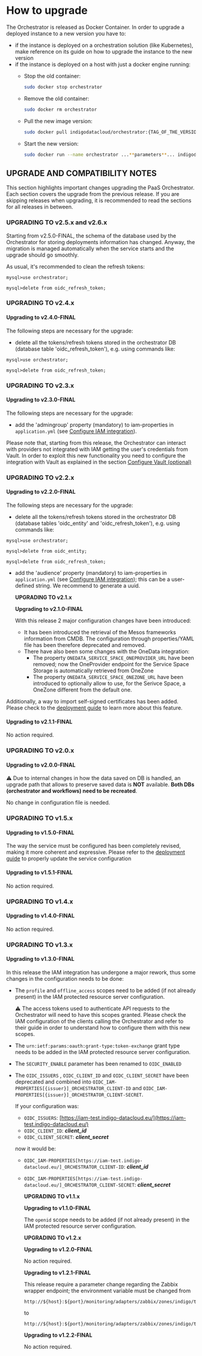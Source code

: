 # How to upgrade

The Orchestrator is released as Docker Container. In order to upgrade a deployed instance to a new version you have to:

* if the instance is deployed on a orchestration solution \(like Kubernetes\), make reference on its guide on how to upgrade the instance to the new version
* if the instance is deployed on a host with just a docker engine running:
  * Stop the old container:

    ```bash
    sudo docker stop orchestrator
    ```

  * Remove the old container:

    ```bash
    sudo docker rm orchestrator
    ```

  * Pull the new image version:

    ```bash
    sudo docker pull indigodatacloud/orchestrator:{TAG_OF_THE_VERSION}
    ```

  * Start the new version:

    ```bash
    sudo docker run --name orchestrator ...**parameters**... indigodatacloud/orchestrator:{TAG_OF_THE_VERSION}
    ```

## UPGRADE AND COMPATIBILITY NOTES

This section highlights important changes upgrading the PaaS Orchestrator. Each section covers the upgrade from the previous release. If you are skipping releases when upgrading, it is recommended to read the sections for all releases in between.


### UPGRADING TO v2.5.x and v2.6.x

Starting from v2.5.0-FINAL, the schema of the database used by the Orchestrator for storing deployments information has changed. Anyway, the migration is managed automatically when the service starts and the upgrade should go smoothly.

As usual, it's recommended to clean the refresh tokens:

```text
mysql>use orchestrator;

mysql>delete from oidc_refresh_token;
```


### UPGRADING TO v2.4.x

#### Upgrading to v2.4.0-FINAL

The following steps are necessary for the upgrade:

* delete all the tokens/refresh tokens stored in the orchestrator DB \(database table 'oidc\_refresh\_token'\), e.g. using commands like:

```text
mysql>use orchestrator;

mysql>delete from oidc_refresh_token;
```

### UPGRADING TO v2.3.x

#### Upgrading to v2.3.0-FINAL

The following steps are necessary for the upgrade:

* add the 'admingroup' property \(mandatory\) to iam-properties in `application.yml` \(see [Configure IAM integration](how_to_deploy.md#configure-iam-integration-optional)\).

Please note that, starting from this release, the Orchestrator can interact with providers not integrated with IAM getting the user's credentials from Vault. In order to exploit this new functionality you need to configure the integration with Vault as explained in the section [Configure Vault \(optional\)](how_to_deploy.md#configure-vault-optional)

### UPGRADING TO v2.2.x

#### Upgrading to v2.2.0-FINAL

The following steps are necessary for the upgrade:

* delete all the tokens/refresh tokens stored in the orchestrator DB \(database tables 'oidc\_entity' and 'oidc\_refresh\_token'\), e.g. using commands like:

```text
mysql>use orchestrator;

mysql>delete from oidc_entity;

mysql>delete from oidc_refresh_token;
```

* add the 'audience' property \(mandatory\) to iam-properties in `application.yml` \(see [Configure IAM integration](how_to_deploy.md#configure-iam-integration-optional)\); this can be a user-defined string. We recommend to generate a uuid.

  **UPGRADING TO v2.1.x**

  **Upgrading to v2.1.0-FINAL**

  With this release 2 major configuration changes have been introduced:

  * It has been introduced the retrieval of the Mesos frameworks information from CMDB. The configuration through properties/YAML file has been therefore deprecated and removed.
  * There have also been some changes with the OneData integration:
    * The property `ONEDATA_SERVICE_SPACE_ONEPROVIDER_URL` have been removed; now the OneProvider endpoint for the Service Space Storage is automatically retrieved from OneZone
    * The property `ONEDATA_SERVICE_SPACE_ONEZONE_URL` have been introduced to optionally allow to use, for the Serivce Space, a OneZone different from the default one.

Additionally, a way to import self-signed certificates has been added. Please check to the [deployment guide](how_to_deploy.md) to learn more about this feature.

#### Upgrading to v2.1.1-FINAL

No action required.

### UPGRADING TO v2.0.x

#### Upgrading to v2.0.0-FINAL

:warning: Due to internal changes in how the data saved on DB is handled, an upgrade path that allows to preserve saved data is **NOT** available. **Both DBs \(orchestrator and workflows\) need to be recreated**.

No change in configuration file is needed.

### UPGRADING TO v1.5.x

#### Upgrading to v1.5.0-FINAL

The way the service must be configured has been completely revised, making it more coherent and expressive. Please refer to the [deployment guide](how_to_deploy.md) to properly update the service configuration

#### Upgrading to v1.5.1-FINAL

No action required.

### UPGRADING TO v1.4.x

#### Upgrading to v1.4.0-FINAL

No action required.

### UPGRADING TO v1.3.x

#### Upgrading to v1.3.0-FINAL

In this release the IAM integration has undergone a major rework, thus some changes in the configuration needs to be done:

* The `profile` and `offline_access` scopes need to be added \(if not already present\) in the IAM protected resource server configuration.

  :warning: The access tokens used to authenticate API requests to the Orchestrator will need to have this scopes granted. Please check the IAM configuration of the clients calling the Orchestrator and refer to their guide in order to understand how to configure them with this new scopes.

* The `urn:ietf:params:oauth:grant-type:token-exchange` grant type needs to be added in the IAM protected resource server configuration.
* The `SECURITY_ENABLE` parameter has been renamed to `OIDC_ENABLED`
* The `OIDC_ISSUERS` , `OIDC_CLIENT_ID` and `OIDC_CLIENT_SECRET` have been deprecated and combined into `OIDC_IAM-PROPERTIES[{issuer}]_ORCHESTRATOR_CLIENT-ID` and `OIDC_IAM-PROPERTIES[{issuer}]_ORCHESTRATOR_CLIENT-SECRET`.

  If your configuration was:

  * `OIDC_ISSUERS`: [https://iam-test.indigo-datacloud.eu/](https://iam-test.indigo-datacloud.eu/)
  * `OIDC_CLIENT_ID`: _**client\_id**_
  * `OIDC_CLIENT_SECRET`: _**client\_secret**_

  now it would be:

  * `OIDC_IAM-PROPERTIES[https://iam-test.indigo-datacloud.eu/]_ORCHESTRATOR_CLIENT-ID`: _**client\_id**_
  * `OIDC_IAM-PROPERTIES[https://iam-test.indigo-datacloud.eu/]_ORCHESTRATOR_CLIENT-SECRET`: _**client\_secret**_

    **UPGRADING TO v1.1.x**

    **Upgrading to v1.1.0-FINAL**

    The `openid` scope needs to be added \(if not already present\) in the IAM protected resource server configuration.

    **UPGRADING TO v1.2.x**

    **Upgrading to v1.2.0-FINAL**

    No action required.

    **Upgrading to v1.2.1-FINAL**

    This release require a parameter change regarding the Zabbix wrapper endpoint; the environment variable must be changed from

    ```text
    http://${host}:${port}/monitoring/adapters/zabbix/zones/indigo/types/*service*/groups/Cloud_Providers/hosts/
    ```

    to

    ```text
    http://${host}:${port}/monitoring/adapters/zabbix/zones/indigo/types/*infrastructure*/groups/Cloud_Providers/hosts/
    ```

    **Upgrading to v1.2.2-FINAL**

    No action required.

